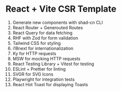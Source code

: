 # React + Vite CSR Template

1. Generate new components with shad-cn CLI
2. React Router + Generouted Routes
3. React Query for data fetching
4. RHF with Zod for form validation
5. Tailwind CSS for styling
6. i18next for internationalization
7. Ky for HTTP requests
8. MSW for mocking HTTP requests
9. React Testing Library + Vitest for testing
10. ESLint + Prettier for linting
11. SVGR for SVG Icons
12. Playwright for integration tests
13. React Hot Toast for displaying Toasts
